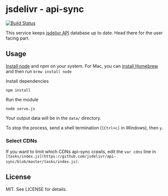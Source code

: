 # jsdelivr - api-sync
[![Build Status](https://travis-ci.org/jsdelivr/api-sync.svg?branch=master)](https://travis-ci.org/jsdelivr/api-sync)

This service keeps [jsdelivr API](https://github.com/jsdelivr/api) database up to date. Head there for the user facing part.

## Usage

[Install node](http://nodejs.org/download/) and npm on your system.  For Mac, you can <a href="http://brew.sh/">install Homebrew</a> and then run `brew install node`

Install dependencies

    npm install

Run the module

    node serve.js

Your output data will be in the `data/` directory.

To stop the process, send a shell termination (`[Ctrl+c]` in Windows), then `y`.

### Select CDNs

If you want to limit which CDNs api-sync crawls, edit the `var cdns` line in `[tasks/index.js](https://github.com/jsdelivr/api-sync/blob/master/tasks/index.js)`.

## License

MIT. See LICENSE for details.
